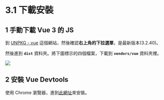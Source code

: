 # 3.1 下載安裝

## 1 手動下載 Vue 3 的 JS

到 [UNPKG - vue](https://unpkg.com/browse/vue@3.2.40/) 這個網站，然後確認**右上角的下拉選單**，是最新版本(3.2.40)。

然後進到 **`dist`** 資料夾。將下圖標示的四個檔案，下載到 **`vendors/vue`** 資料夾裡。

![](../.gitbook/assets/vue\_unpkg.png)



## 2 安裝 Vue Devtools

使用 Chrome 瀏覽器，進到[此網址](https://chrome.google.com/webstore/detail/vuejs-devtools/nhdogjmejiglipccpnnnanhbledajbpd)來安裝。

